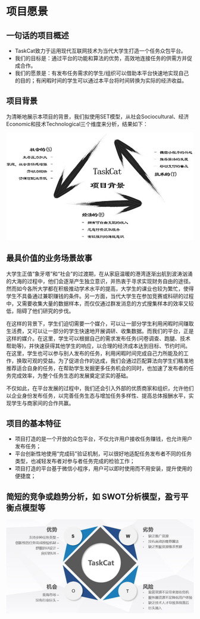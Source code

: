 # 项目愿景

## 一句话的项目概述
- TaskCat致力于运用现代互联网技术为当代大学生打造一个任务众包平台。
- 我们的目标是：通过平台的功能和算法的优势，高效地连接任务的供需方并促成合作。
- 我们的愿景是：有发布任务需求的学生/组织可以借助本平台快速地实现自己的目的；有闲暇时间的学生可以通过本平台将时间转换为实际的经济收益。

## 项目背景
为清晰地展示本项目的背景，我们拟使用SET模型，从社会Sociocultural、经济Economic和技术Technological三个维度来分析，结果如下：

![Project Background](assets/Other_Pictures/Project_Background.jpg)

## 最具价值的业务场景故事
大学生正值“象牙塔”和“社会”的过渡期，在从家庭温暖的港湾逐渐出航到波涛汹涌的大海的过程中，他们会逐渐产生独立意识，并热衷于寻求实现财务自由的途径。然而如今各所大学都在积极推动学术水平的提高，大学生的课业也较为繁忙，使得学生不具备通过兼职赚钱的条件。另一方面，当代大学生在参加竞赛或科研的过程中，又需要收集大量的数据样本，而仅仅通过群发消息的方式搜集样本的效率又较低，阻碍了他们研究的步伐。

在这样的背景下，学生们迫切需要一个媒介，可以让一部分学生利用闲暇时间赚取生活费，又可以让一部分的学生快速地开展调研、收集数据。而我们的平台，正是这样的媒介。在这里，学生可以根据自己的需求发布任务(问卷调查、跑腿、技术帮助等)，并快速获得其他学生的响应，以合理的经济成本达到目标、节约时间。在这里，学生也可以参与别人发布的任务，利用闲暇时间完成自己力所能及的工作，换取可观的受益。为了促进合作的达成，我们会通过匹配算法向学生们精准地推荐适合自身的任务，在帮助学生发掘更多任务机会的同时，也加速了发布者的任务完成效率，为整个任务生态的发展奠定坚实的基础。

不仅如此，在平台发展的过程中，我们还会引入外部的优质商家和组织，允许他们以企业身份发布任务，以完善任务生态与增加任务多样性、提高总体报酬水平，实现学生与商家间的合作共赢。

## 项目的基本特征
- 项目打造的是一个开放的众包平台，不仅允许用户接收任务赚钱，也允许用户发布任务；
- 平台创新性地使用“完成码”验证机制，可以很好地适配任务发布者不同的任务类型，也减轻发布者对参与者任务完成的检验工作；
- 项目打造的平台基于微信小程序，用户可以即时使用而不用安装，提升使用的便捷度；

## 简短的竞争或趋势分析，如 SWOT分析模型，盈亏平衡点模型等

![SWOT](assets/Other_Pictures/SWOT.jpg)
